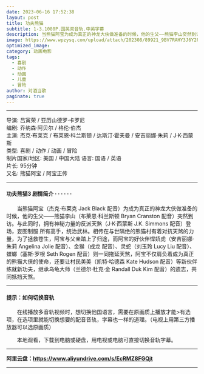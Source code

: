```yaml
---
date: 2023-06-16 17:52:38
layout: post
title: 功夫熊猫
subtitle: 1-3.1080P.国英双音轨.中英字幕
description: 当熊猫阿宝为成为真正的神龙大侠做准备的时候，他的生父——熊猫李山突然到访。与此同时，拥有神秘力量的反派天煞登场，妄图制服 所有高手，统治武林....
image: https://www.wpzysq.com/upload/attach/202308/89921_9BV7RAHY3J6Y2PA._webp
optimized_image: 
category: 动画电影
tags:
  - 喜剧
  - 动作
  - 动画
  - 儿童
  - 冒险
author: 对酒当歌
paginate: true
---
```


---

导演: 吕寅荣 / 亚历山德罗·卡罗尼  
编剧: 乔纳森·阿贝尔 / 格伦·伯杰  
主演: 杰克·布莱克 / 布莱恩·科兰斯顿 / 达斯汀·霍夫曼 / 安吉丽娜·朱莉 / J·K·西蒙斯  
类型: 喜剧 / 动作 / 动画 / 冒险  
制片国家/地区: 美国 / 中国大陆
语言: 国语 / 英语  
片长: 95分钟  
又名: 熊猫阿宝 / 阿宝正传  

---

#### 功夫熊猫3  剧情简介 · · · · · ·

　　当熊猫阿宝（杰克·布莱克 Jack Black 配音）为成为真正的神龙大侠做准备的时候，他的生父——熊猫李山（布莱恩·科兰斯顿 Bryan Cranston 配音）突然到访。与此同时，拥有神秘力量的反派天煞（J·K·西蒙斯 J.K. Simmons 配音）登场，妄图制服 所有高手，统治武林。相传在与世隔绝的熊猫村有着对抗天煞的力量，为了拯救苍生，阿宝与父亲踏上了归途，而阿宝的好伙伴悍娇虎（安吉丽娜·朱莉 Angelina Jolie 配音）、金猴（成龙 配音）、灵蛇（刘玉玲 Lucy Liu 配音）、螳螂（塞斯·罗根 Seth Rogen 配音）则一同拖延天煞，阿宝不仅肩负着成为真正的熊猫大侠的使命，还要让村民美美（凯特·哈德森 Kate Hudson 配音）等新伙伴练就新功夫，继承乌龟大师（兰德尔·杜克·金 Randall Duk Kim 配音）的遗志，共同抵挡天煞。  

---

#### 提示：如何切换音轨

　　在线播放多音轨视频时，想切换他国语言，需要在原画质上播放才能>有选项，在选项里就能切换想要的配音音轨，字幕也一样的道理。（电视上用第三方播放器可以选原画质）

　　本地观看，下载到电脑或硬盘，用电视或电脑可直接切换音轨字幕。

---

**阿里云盘：<https://www.aliyundrive.com/s/EcRMZ8FGQjt>**

---
